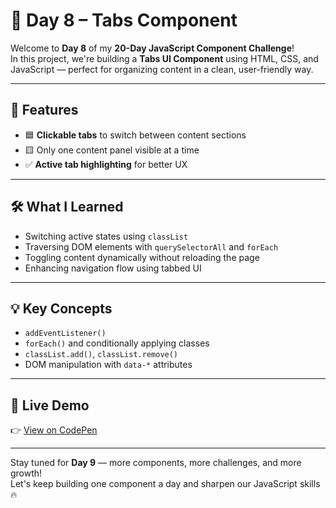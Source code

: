 # 🚀 Day 8 – Tabs Component

Welcome to **Day 8** of my **20-Day JavaScript Component Challenge**!  
In this project, we're building a **Tabs UI Component** using HTML, CSS, and JavaScript — perfect for organizing content in a clean, user-friendly way.

---

## 🎯 Features

- 🟦 **Clickable tabs** to switch between content sections
- 🟨 Only one content panel visible at a time
- ✅ **Active tab highlighting** for better UX

---

## 🛠️ What I Learned

- Switching active states using `classList`
- Traversing DOM elements with `querySelectorAll` and `forEach`
- Toggling content dynamically without reloading the page
- Enhancing navigation flow using tabbed UI

---

## 💡 Key Concepts

- `addEventListener()`
- `forEach()` and conditionally applying classes
- `classList.add()`, `classList.remove()`
- DOM manipulation with `data-*` attributes

---

## 🔗 Live Demo

👉 [View on CodePen](https://codepen.io/shafi_3m/pen/dPoGLYx?editors=0100)

---

Stay tuned for **Day 9** — more components, more challenges, and more growth!  
Let's keep building one component a day and sharpen our JavaScript skills 🔥
